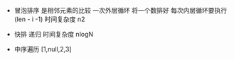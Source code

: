 - 冒泡排序 是相邻元素的比较 
  一次外层循环 将一个数排好 
  每次内层循环要执行 (len - i -1)
  时间复杂度 n2

- 快排
  递归  时间复杂度 
  nlogN

- 中序遍历 
  [1,null,2,3]